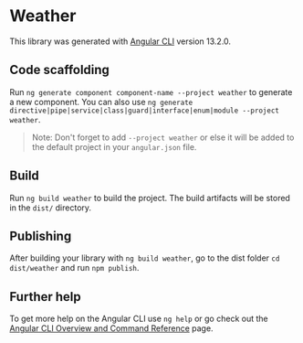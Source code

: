 # Weather

This library was generated with [Angular CLI](https://github.com/angular/angular-cli) version 13.2.0.

## Code scaffolding

Run `ng generate component component-name --project weather` to generate a new component. You can also
use `ng generate directive|pipe|service|class|guard|interface|enum|module --project weather`.
> Note: Don't forget to add `--project weather` or else it will be added to the default project in your `angular.json` file.

## Build

Run `ng build weather` to build the project. The build artifacts will be stored in the `dist/` directory.

## Publishing

After building your library with `ng build weather`, go to the dist folder `cd dist/weather` and run `npm publish`.

## Further help

To get more help on the Angular CLI use `ng help` or go check out
the [Angular CLI Overview and Command Reference](https://angular.io/cli) page.
